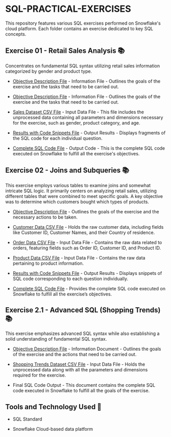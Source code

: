 # SQL-PRACTICAL-EXERCISES

This repository features various SQL exercises performed on Snowflake's cloud platform. Each folder contains an exercise dedicated to key SQL concepts.

## Exercise 01 - Retail Sales Analysis 📚
Concentrates on fundamental SQL syntax utilizing retail sales information categorized by gender and product type.

* [Objective Description File](https://github.com/user-attachments/files/23175505/Practical.1.-.SQL.Fundamentals.Snowflake-Basic.SQL.Syntax.pdf) - Information File - Outlines the goals of the exercise and the tasks that need to be carried out.
  
* [Objective Description File](https://github.com/KagisoNkomo/SQL-PRACTICAL-EXERCISES/blob/main/Exercise%2001/Practical%201%20-%20SQL%20Fundamentals%20(Snowflake-Basic%20SQL%20Syntax).pdf ) - Information File - Outlines the goals of the exercise and the tasks that need to be carried out.
  
* [Sales Dataset CSV File](https://github.com/KagisoNkomo/SQL-PRACTICAL-EXERCISES/blob/main/Exercise%2001/retail_sales_dataset.csv) - Input Data File - This file includes the unprocessed data containing all parameters and dimensions necessary for the exercise, such as gender, product category, and age.

* [Results with Code Snippets File](https://github.com/KagisoNkomo/SQL-PRACTICAL-EXERCISES/blob/main/Exercise%2001/PRACTICAL%201%20-%20KAGISO%20NKOMO.pdf) - Output Results - Displays fragments of the SQL code for each individual question.
  
* [Complete SQL Code File](https://github.com/KagisoNkomo/SQL-PRACTICAL-EXERCISES/blob/main/Exercise%2001/retail_sale.sql) - Output Code - This is the complete SQL code executed on Snowflake to fulfill all the exercise's objectives.

## Exercise 02 - Joins and Subqueries  📚

This exercise employs various tables to examine joins and somewhat intricate SQL logic. It primarily centers on analyzing retail sales, utilizing different tables that were combined to meet specific goals. A key objective was to determine which customers bought which types of products.


*  [Objective Description File](https://github.com/KagisoNkomo/SQL-PRACTICAL-EXERCISES/blob/main/Exercise%2002/Practical%202%20-%20SQL%20Fundamentals%20(SQL%20JOINS).pdf.pdf ) - Outlines the goals of the exercise and the necessary actions to be taken.

* [Customer Data CSV File](https://github.com/KagisoNkomo/SQL-PRACTICAL-EXERCISES/blob/main/Exercise%2002/customers_large.csv)  - Holds the raw customer data, including fields like Customer ID, Customer Names, and their Country of residence.

* [Order Data CSV File](https://github.com/KagisoNkomo/SQL-PRACTICAL-EXERCISES/blob/main/Exercise%2002/orders_large.csv) - Input Data File - Contains the raw data related to orders, featuring fields such as Order ID, Customer ID, and Product ID.

* [Product Data CSV File](https://github.com/KagisoNkomo/SQL-PRACTICAL-EXERCISES/blob/main/Exercise%2002/products_large.csv) - Input Data File - Contains the raw data pertaining to product information.

* [Results with Code Snippets File](https://github.com/KagisoNkomo/SQL-PRACTICAL-EXERCISES/blob/main/Exercise%2002/PRACTICAL%20EXERCISE%202%20RESULTS%20SNIPPETS.pdf) - Output Results - Displays snippets of SQL code corresponding to each question individually.  

* [Complete SQL Code File](https://github.com/KagisoNkomo/SQL-PRACTICAL-EXERCISES/blob/main/Exercise%2002/Practical%20Exercise%202.sql) - Provides the complete SQL code executed on Snowflake to fulfill all the exercise’s objectives.



## Exercise 2.1 - Advanced SQL (Shopping Trends)📚

This exercise emphasizes advanced SQL syntax while also establishing a solid understanding of fundamental SQL syntax.

* [Objective Description File](https://github.com/user-attachments/files/23175853/Practical.3.-.Advanced.SQL.-NULL.Functions.pdf) - Information Document - Outlines the goals of the exercise and the actions that need to be carried out.

* [Shopping Trends Dataset CSV File](https://github.com/user-attachments/files/23175868/shoping_trends.csv) - Input Data File - Holds the unprocessed data along with all the parameters and dimensions required for the exercise.

* Final SQL Code Output - This document contains the complete SQL code executed in Snowflake to fulfill all the goals of the exercise.


## Tools and Technology Used  📌

* SQL Standard

* Snowflake Cloud-based data platform
  
  
